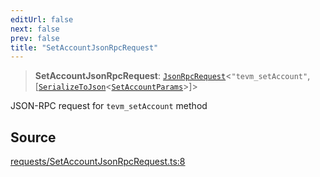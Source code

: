 ```yaml
---
editUrl: false
next: false
prev: false
title: "SetAccountJsonRpcRequest"
---
```


> **SetAccountJsonRpcRequest**: [`JsonRpcRequest`](/reference/jsonrpc/type-aliases/jsonrpcrequest/)\<`"tevm_setAccount"`, [[`SerializeToJson`](/reference/tevm/procedures-types/type-aliases/serializetojson/)\<[`SetAccountParams`](/reference/actions-types/type-aliases/setaccountparams/)\>]\>

JSON-RPC request for `tevm_setAccount` method

## Source

[requests/SetAccountJsonRpcRequest.ts:8](https://github.com/evmts/tevm-monorepo/blob/main/packages/procedures-types/src/requests/SetAccountJsonRpcRequest.ts#L8)
